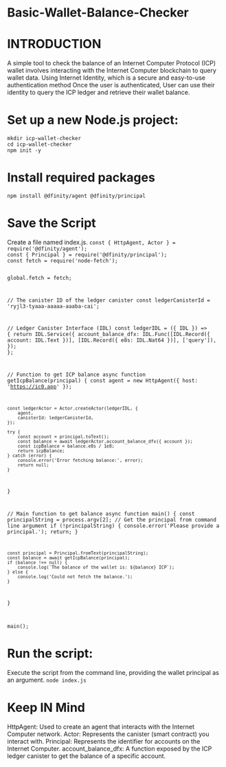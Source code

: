# Basic-Wallet-Balance-Checker
<h1><b>INTRODUCTION</b></h1>
A simple tool to check the balance of an Internet Computer Protocol (ICP) wallet involves interacting with the Internet Computer blockchain to query wallet data.
Using Internet Identity, which is a secure and easy-to-use authentication method 
Once the user is authenticated, User can use their identity to query the ICP ledger and retrieve their wallet balance.
<h1>Set up a new Node.js project: </h1>
 <code>mkdir icp-wallet-checker
cd icp-wallet-checker
npm init -y</code>
<h1>Install required packages</h1>
<code>npm install @dfinity/agent @dfinity/principal</code>
<h1>Save the Script</h1>
Create a file named index.js.
<code>const { HttpAgent, Actor } = require('@dfinity/agent');
const { Principal } = require('@dfinity/principal');
const fetch = require('node-fetch');

global.fetch = fetch;

// The canister ID of the ledger canister
const ledgerCanisterId = 'ryjl3-tyaaa-aaaaa-aaaba-cai';

// Ledger Canister Interface (IDL)
const ledgerIDL = ({ IDL }) => {
    return IDL.Service({
        account_balance_dfx: IDL.Func([IDL.Record({ account: IDL.Text })], [IDL.Record({ e8s: IDL.Nat64 })], ['query']),
    });
};

// Function to get ICP balance
async function getIcpBalance(principal) {
    const agent = new HttpAgent({ host: 'https://ic0.app' });

    const ledgerActor = Actor.createActor(ledgerIDL, {
        agent,
        canisterId: ledgerCanisterId,
    });

    try {
        const account = principal.toText();
        const balance = await ledgerActor.account_balance_dfx({ account });
        const icpBalance = balance.e8s / 1e8;
        return icpBalance;
    } catch (error) {
        console.error('Error fetching balance:', error);
        return null;
    }
}

// Main function to get balance
async function main() {
    const principalString = process.argv[2];  // Get the principal from command line argument
    if (!principalString) {
        console.error('Please provide a principal.');
        return;
    }

    const principal = Principal.fromText(principalString);
    const balance = await getIcpBalance(principal);
    if (balance !== null) {
        console.log(`The balance of the wallet is: ${balance} ICP`);
    } else {
        console.log('Could not fetch the balance.');
    }
}

main();
</code>
<h1>Run the script:</h1>
Execute the script from the command line, providing the wallet principal as an argument.
<code>node index.js <principal>
</code>
<h1>Keep IN Mind</h1>
HttpAgent: Used to create an agent that interacts with the Internet Computer network.
Actor: Represents the canister (smart contract) you interact with.
Principal: Represents the identifier for accounts on the Internet Computer.
account_balance_dfx: A function exposed by the ICP ledger canister to get the balance of a specific account.
